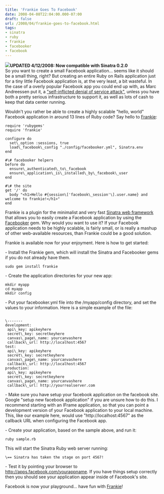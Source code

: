 ```yaml
---
title: 'Frankie Goes To Facebook'
date: 2008-04-08T22:04:00.000-07:00
draft: false
url: /2008/04/frankie-goes-to-facebook.html
tags: 
- sinatra
- ruby
- frankie
- facebooker
- facebook
---
```


[![](http://www.porthalcyon.com/features/200505/images/bacall_sinatra2.jpg)](http://www.porthalcyon.com/features/200505/images/bacall_sinatra2.jpg)**UPDATED 4/12/2008: Now compatible with Sinatra 0.2.0**  
So you want to create a small Facebook application... seems like it should be a small thing, right? But creating an entire Ruby on Rails application just for a tiny little Facebook application is, at the very least, a bit wasteful. In the case of a overly popular Facebook app you could end up with, as Marc Andreessen put it, a ["self-inflicted denial of service attack"](http://blog.pmarca.com/2007/06/analyzing_the_f.html), unless you have both a pretty serious infrastructure to support it, as well as lots of cash to keep that data center running.  
  
Wouldn't you rather be able to create a highly scalable "hello, world" Facebook application in around 13 lines of Ruby code? Say hello to [Frankie](http://facethesinatra.com):  
  
```
require 'rubygems'  
require 'frankie'  
  
configure do  
  set\_option :sessions, true  
  load\_facebook\_config "./config/facebooker.yml", Sinatra.env  
end  
  
#\# facebooker helpers  
before do  
  ensure\_authenticated\_to\_facebook  
  ensure\_application\_is\_installed\_by\_facebook\_user  
end  
  
#\# the site  
get '/' do  
  body "<h1>Hello #{session\['facebook\_session'\].user.name} and welcome to frankie!</h1>"  
end  

```  
  
Frankie is a plugin for the minimalist and very fast [Sinatra web framework](http://sinatrarb.com/) that allows you to easily create a Facebook application by using the [Facebooker](http://facebooker.rubyforge.org/) gem. Why would you want to use it? If your Facebook application needs to be highly scalable, is fairly small, or is really a mashup of other web-available resources, than Frankie could be a good solution.  
  
Frankie is available now for your enjoyment. Here is how to get started:  
  
\- Install the Frankie gem, which will install the Sinatra and Facebooker gems if you do not already have them.  
```
sudo gem install frankie
```  
  
\- Create the application directories for your new app:  
```
mkdir myapp  
cd myapp  
mkdir config
```  
  
\- Put your facebooker.yml file into the /myapp/config directory, and set the values to your information. Here is a simple example of the file:  
```
  
\-------  
development:  
 api\_key: apikeyhere   
 secret\_key: secretkeyhere  
 canvas\_page\_name: yourcanvashere      
 callback\_url: http://localhost:4567  
test:  
 api\_key: apikeyhere   
 secret\_key: secretkeyhere  
 canvas\_page\_name: yourcanvashere      
 callback\_url: http://localhost:4567  
production:  
 api\_key: apikeyhere   
 secret\_key: secretkeyhere  
 canvas\_page\_name: yourcanvashere      
 callback\_url: http://yourrealserver.com  

```  
  
\- Make sure you have setup your facebook application on the facebook site. Google "setup new facebook application" if you are unsure how to do this. I recommend starting with an IFrame application, so that you can point a development version of your Facebook application to your local machine. This, like our example here, would use "http://localhost:4567" as the callback URL when configuring the Facebook app.  
  
\- Create your application, based on the sample above, and run it:  
```
ruby sample.rb
```  
  
This will start the Sinatra Ruby web server running:  
```
\== Sinatra has taken the stage on port 4567!
```  
  
\- Test it by pointing your browser to http://apps.facebook.com/yourappname. If you have things setup correctly then you should see your application appear inside of Facebook's site.  
  
Facebook is now your playground... have fun with [Frankie](http://facethesinatra.com)!